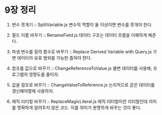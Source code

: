 # 9장 정리
1. 변수 쪼개기 :: SplitVariable.js
        변수의 역할이 둘 이상이면 변수를 쪼개야 한다.

2. 필드 이름 바꾸기 :: RenameField.js
        데이터 구조는 데이터 흐름을 이해하게 해준다.

3. 파생 변수를 질의 함수로 바꾸기 :: Replace Derived Variable with Query.js
        가변 데이터의 유효 범위를 가능한 좁혀야 한다. 

4. 참조를 값으로 바꾸기 :: ChangeReferenceToValue.js
        불변 데이터를 사용해, 프로그램의 영향도를 줄이자.

5. 값을 참조로 바꾸기 :: ChangeValueToReference.js
        논리적으로 같은 데이터를 갱신해야할때 사용하자. 

6. 매직 리터럴 바꾸기 :: ReplaceMagicLiteral.js
    매직 리터럴이란 리터럴인데 의미를 명확하게 알려주지 않은 코드. 이를 의미가 분명하게 바꾸는 것이 좋다.